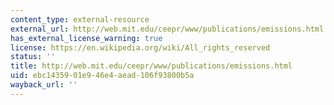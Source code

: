 ```yaml
---
content_type: external-resource
external_url: http://web.mit.edu/ceepr/www/publications/emissions.html
has_external_license_warning: true
license: https://en.wikipedia.org/wiki/All_rights_reserved
status: ''
title: http://web.mit.edu/ceepr/www/publications/emissions.html
uid: ebc14359-01e9-46e4-aead-106f93800b5a
wayback_url: ''
---
```

